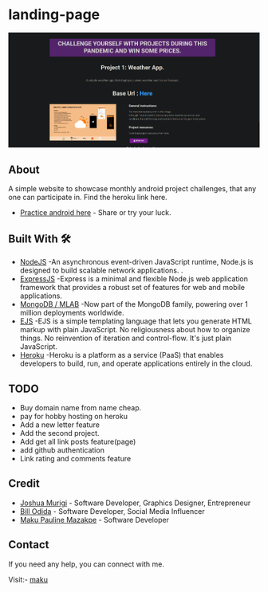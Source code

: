 # landing-page
![](media/landing.png)
## About
A simple website to showcase monthly android project challenges, that any one can participate in. Find the heroku link here.
- [Practice android here](https://afternoon-peak-96228.herokuapp.com/) - Share or try your luck.
## Built With 🛠
- [NodeJS](https://nodejs.org/en/about/) -An asynchronous event-driven JavaScript runtime, Node.js is designed to build scalable network applications. .
- [ExpressJS](https://expressjs.com/) -Express is a minimal and flexible Node.js web application framework that provides a robust set of features for web and mobile applications. 
- [MongoDB / MLAB](https://mlab.com/) -Now part of the MongoDB family, powering over 1 million deployments worldwide. 
- [EJS](https://ejs.co/) -EJS is a simple templating language that lets you generate HTML markup with plain JavaScript. No religiousness about how to organize things. No reinvention of iteration and control-flow. It's just plain JavaScript. 
- [Heroku](https://dashboard.heroku.com/apps) -Heroku is a platform as a service (PaaS) that enables developers to build, run, and operate applications entirely in the cloud. 

## TODO
- Buy domain name from name cheap.
- pay for hobby hosting on heroku
- Add a new letter feature
- Add the second project.
- Add get all link posts feature(page)
- add github authentication
- Link rating and comments feature

## Credit
- [Joshua Murigi](https://github.com/ryggs) - Software Developer, Graphics Designer, Entrepreneur
- [Bill Odida](https://github.com/wolfof420Street) - Software Developer, Social Media Influencer
- [Maku Pauline Mazakpe]() - Software Developer

## Contact
If you need any help, you can connect with me.

Visit:- [maku](https://www.linkedin.com/in/maku-mazakpe-700a3a165/)

